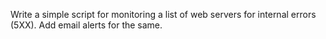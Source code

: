 Write a simple script for monitoring a list of web servers for internal errors (5XX). Add email alerts for the same.

